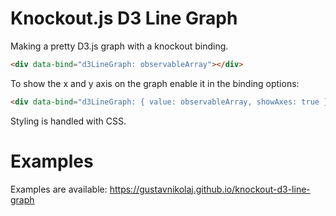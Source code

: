 # Knockout.js D3 Line Graph

Making a pretty D3.js graph with a knockout binding.

```html
<div data-bind="d3LineGraph: observableArray"></div>
```

To show the x and y axis on the graph enable it in the binding options:
```html
<div data-bind="d3LineGraph: { value: observableArray, showAxes: true }"></div>
```

Styling is handled with CSS.

# Examples

Examples are available: https://gustavnikolaj.github.io/knockout-d3-line-graph

